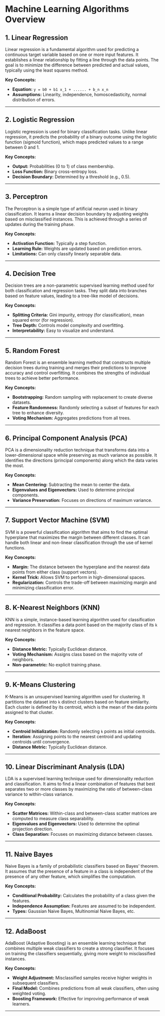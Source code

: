 # Machine Learning Algorithms Overview

## 1. Linear Regression
Linear regression is a fundamental algorithm used for predicting a continuous target variable based on one or more input features. It establishes a linear relationship by fitting a line through the data points. The goal is to minimize the difference between predicted and actual values, typically using the least squares method.

**Key Concepts:**
- **Equation:** `y = b0 + b1 x_1 + ...... + b_n x_n`
- **Assumptions:** Linearity, independence, homoscedasticity, normal distribution of errors.

---

## 2. Logistic Regression
Logistic regression is used for binary classification tasks. Unlike linear regression, it predicts the probability of a binary outcome using the logistic function (sigmoid function), which maps predicted values to a range between 0 and 1.

**Key Concepts:**
- **Output:** Probabilities (0 to 1) of class membership.
- **Loss Function:** Binary cross-entropy loss.
- **Decision Boundary:** Determined by a threshold (e.g., 0.5).

---

## 3. Perceptron
The Perceptron is a simple type of artificial neuron used in binary classification. It learns a linear decision boundary by adjusting weights based on misclassified instances. This is achieved through a series of updates during the training phase.

**Key Concepts:**
- **Activation Function:** Typically a step function.
- **Learning Rule:** Weights are updated based on prediction errors.
- **Limitations:** Can only classify linearly separable data.

---

## 4. Decision Tree
Decision trees are a non-parametric supervised learning method used for both classification and regression tasks. They split data into branches based on feature values, leading to a tree-like model of decisions.

**Key Concepts:**
- **Splitting Criteria:** Gini impurity, entropy (for classification), mean squared error (for regression).
- **Tree Depth:** Controls model complexity and overfitting.
- **Interpretability:** Easy to visualize and understand.

---

## 5. Random Forest
Random Forest is an ensemble learning method that constructs multiple decision trees during training and merges their predictions to improve accuracy and control overfitting. It combines the strengths of individual trees to achieve better performance.

**Key Concepts:**
- **Bootstrapping:** Random sampling with replacement to create diverse datasets.
- **Feature Randomness:** Randomly selecting a subset of features for each tree to enhance diversity.
- **Voting Mechanism:** Aggregates predictions from all trees.

---

## 6. Principal Component Analysis (PCA)
PCA is a dimensionality reduction technique that transforms data into a lower-dimensional space while preserving as much variance as possible. It identifies the directions (principal components) along which the data varies the most.

**Key Concepts:**
- **Mean Centering:** Subtracting the mean to center the data.
- **Eigenvalues and Eigenvectors:** Used to determine principal components.
- **Variance Preservation:** Focuses on directions of maximum variance.

---

## 7. Support Vector Machine (SVM)
SVM is a powerful classification algorithm that aims to find the optimal hyperplane that maximizes the margin between different classes. It can handle both linear and non-linear classification through the use of kernel functions.

**Key Concepts:**
- **Margin:** The distance between the hyperplane and the nearest data points from either class (support vectors).
- **Kernel Trick:** Allows SVM to perform in high-dimensional spaces.
- **Regularization:** Controls the trade-off between maximizing margin and minimizing classification error.

---

## 8. K-Nearest Neighbors (KNN)
KNN is a simple, instance-based learning algorithm used for classification and regression. It classifies a data point based on the majority class of its `k` nearest neighbors in the feature space.

**Key Concepts:**
- **Distance Metric:** Typically Euclidean distance.
- **Voting Mechanism:** Assigns class based on the majority vote of neighbors.
- **Non-parametric:** No explicit training phase.

---

## 9. K-Means Clustering
K-Means is an unsupervised learning algorithm used for clustering. It partitions the dataset into `k` distinct clusters based on feature similarity. Each cluster is defined by its centroid, which is the mean of the data points assigned to that cluster.

**Key Concepts:**
- **Centroid Initialization:** Randomly selecting `k` points as initial centroids.
- **Iteration:** Assigning points to the nearest centroid and updating centroids until convergence.
- **Distance Metric:** Typically Euclidean distance.

---

## 10. Linear Discriminant Analysis (LDA)
LDA is a supervised learning technique used for dimensionality reduction and classification. It aims to find a linear combination of features that best separates two or more classes by maximizing the ratio of between-class variance to within-class variance.

**Key Concepts:**
- **Scatter Matrices:** Within-class and between-class scatter matrices are computed to measure class separability.
- **Eigenvalues and Eigenvectors:** Used to determine the optimal projection direction.
- **Class Separation:** Focuses on maximizing distance between classes.

---

## 11. Naive Bayes
Naive Bayes is a family of probabilistic classifiers based on Bayes' theorem. It assumes that the presence of a feature in a class is independent of the presence of any other feature, which simplifies the computation.

**Key Concepts:**
- **Conditional Probability:** Calculates the probability of a class given the features.
- **Independence Assumption:** Features are assumed to be independent.
- **Types:** Gaussian Naive Bayes, Multinomial Naive Bayes, etc.

---

## 12. AdaBoost
AdaBoost (Adaptive Boosting) is an ensemble learning technique that combines multiple weak classifiers to create a strong classifier. It focuses on training the classifiers sequentially, giving more weight to misclassified instances.

**Key Concepts:**
- **Weight Adjustment:** Misclassified samples receive higher weights in subsequent classifiers.
- **Final Model:** Combines predictions from all weak classifiers, often using weighted voting.
- **Boosting Framework:** Effective for improving performance of weak learners.

---

